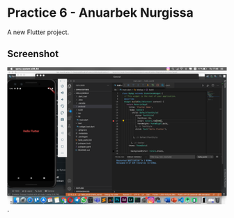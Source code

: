 # Practice 6 - Anuarbek Nurgissa

A new Flutter project.

## Screenshot

<img src="screen.png"></img>.
